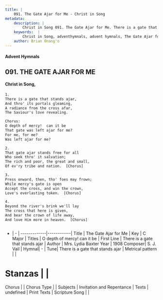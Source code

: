 ```yaml
---
title: |
    091. The Gate Ajar for Me - Christ in Song
metadata:
    description: |
        Christ in Song 091. The Gate Ajar for Me. There is a gate that stands ajar, And thro' its portals gleaming, A radiance from the cross afar, The Saviour's love revealing. Chorus: O depth of mercy!  can it be That gate was left ajar for me? For me, for me? Was left ajar for me?
    keywords:  |
        Christ in Song, adventhymnals, advent hymnals, The Gate Ajar for Me, There is a gate that stands ajar. O depth of mercy!  can it be
    author: Brian Onang'o
---
```


#### Advent Hymnals
## 091. THE GATE AJAR FOR ME
####  Christ in Song,

```txt
1.
There is a gate that stands ajar,
And thro' its portals gleaming,
A radiance from the cross afar,
The Saviour's love revealing.

Chorus:
O depth of mercy!  can it be
That gate was left ajar for me?
For me, for me?
Was left ajar for me?

2.
That gate ajar stands free for all
Who seek thro' it salvation;
The rich and poor, the great and small,
Of ev'ry tribe and nation.  [Chorus]

3.
Press onward, then, tho' foes may frown;
While mercy's gate is open
Accept the cross, and win the crown,
Love's everlasting token.  [Chorus]

4.
Beyond the river's brink we'll lay
The cross that here is given,
And bear the crown of life away,
And love Him more in heaven.  [Chorus]



```

- |   -  |
-------------|------------|
Title | The Gate Ajar for Me |
Key | C Major |
Titles | O depth of mercy!  can it be |
First Line | There is a gate that stands ajar |
Author | Mrs. Lydia Baxter
Year | 1908
Composer| S. J. Vail |
Hymnal|  - |
Tune| There is a gate that stands ajar |
Metrical pattern | |
# Stanzas |  |
Chorus |  |
Chorus Type |  |
Subjects | Invitation and Repentance |
Texts | undefined |
Print Texts | 
Scripture Song |  |
    
